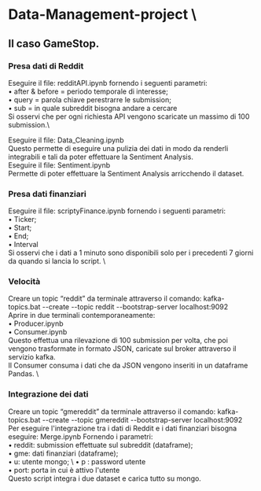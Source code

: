 # Data-Management-project \
## Il caso GameStop. 
### Presa dati di Reddit 
Eseguire il file: redditAPI.ipynb fornendo i seguenti parametri: \
• after & before = periodo temporale di interesse; \
• query = parola chiave perestrarre le submission; \
• sub = in quale subreddit bisogna andare a cercare\
Si osservi che per ogni richiesta API vengono scaricate un massimo di 100 submission.\

Eseguire il file:
Data_Cleaning.ipynb \
Questo permette di eseguire una pulizia dei dati in modo da renderli integrabili e tali da poter 
effettuare la Sentiment Analysis.\
Eseguire il file:
Sentiment.ipynb \
Permette di poter effettuare la Sentiment Analysis arricchendo il dataset. 
### Presa dati finanziari
Eseguire il file:
scriptyFinance.ipynb
fornendo i seguenti parametri: \
• Ticker; \
• Start; \
• End; \
• Interval \
Si osservi che i dati a 1 minuto sono disponibili solo per i precedenti 7 giorni da quando si lancia lo 
script. \
### Velocità
Creare un topic “reddit” da terminale attraverso il comando:
kafka-topics.bat --create --topic reddit --bootstrap-server localhost:9092 \
Aprire in due terminali contemporaneamente: \
• Producer.ipynb \
• Consumer.ipynb \
Questo effettua una rilevazione di 100 submission per volta, che poi vengono trasformate in 
formato JSON, caricate sul broker attraverso il servizio kafka. \
Il Consumer consuma i dati che da JSON vengono inseriti in un dataframe Pandas. \
### Integrazione dei dati
Creare un topic “gmereddit” da terminale attraverso il comando:
kafka-topics.bat --create --topic gmereddit --bootstrap-server localhost:9092 \
Per eseguire l'integrazione tra i dati di Reddit e i dati finanziari bisogna eseguire:
Merge.ipynb
Fornendo i parametri: \
• reddit: submission effettuate sul subreddit (dataframe); \
• gme: dati finanziari (dataframe); \
• u: utente mongo; \ 
• p : password utente \
• port: porta in cui è attivo l'utente \
Questo script integra i due dataset e carica tutto su mongo.
